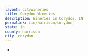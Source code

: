 ```yaml
---
layout: citywineries
title: Corydon Wineries
description: Wineries in Corydon, IN
permalink: /in/harrison/corydon/
state: in
county: harrison
city: corydon
---
```

-

